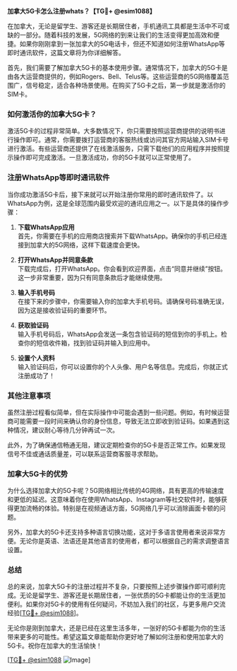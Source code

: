 **加拿大5G卡怎么注册whats？【TG💪+ @esim1088】**

在加拿大，无论是留学生、游客还是长期居住者，手机通讯工具都是生活中不可或缺的一部分。随着科技的发展，5G网络的到来让我们的生活变得更加高效和便捷。如果你刚刚拿到一张加拿大的5G电话卡，但还不知道如何注册WhatsApp等即时通讯软件，这篇文章将为你详细解答。

首先，我们需要了解加拿大5G卡的基本使用步骤。通常情况下，加拿大的5G卡是由各大运营商提供的，例如Rogers、Bell、Telus等。这些运营商的5G网络覆盖范围广，信号稳定，适合各种场景使用。在购买了5G卡之后，第一步就是激活你的SIM卡。

### 如何激活你的加拿大5G卡？

激活5G卡的过程非常简单。大多数情况下，你只需要按照运营商提供的说明书进行操作即可。通常，你需要拨打运营商的客服热线或访问其官方网站输入SIM卡号进行激活。有些运营商还提供了在线激活服务，只需下载他们的应用程序并按照提示操作即可完成激活。一旦激活成功，你的5G卡就可以正常使用了。

### 注册WhatsApp等即时通讯软件

当你成功激活5G卡后，接下来就可以开始注册你常用的即时通讯软件了。以WhatsApp为例，这是全球范围内最受欢迎的通讯应用之一。以下是具体的操作步骤：

1. **下载WhatsApp应用**  
   首先，你需要在手机的应用商店搜索并下载WhatsApp。确保你的手机已经连接到加拿大的5G网络，这样下载速度会更快。

2. **打开WhatsApp并同意条款**  
   下载完成后，打开WhatsApp。你会看到欢迎界面，点击“同意并继续”按钮。这一步非常重要，因为只有同意条款后才能继续使用。

3. **输入手机号码**  
   在接下来的步骤中，你需要输入你的加拿大手机号码。请确保号码准确无误，因为这是接收验证码的重要环节。

4. **获取验证码**  
   输入手机号码后，WhatsApp会发送一条包含验证码的短信到你的手机上。检查你的短信收件箱，找到验证码并输入到应用中。

5. **设置个人资料**  
   输入验证码后，你可以设置你的个人头像、用户名等信息。完成后，你就正式注册成功了！

### 其他注意事项

虽然注册过程看似简单，但在实际操作中可能会遇到一些问题。例如，有时候运营商可能需要一段时间来确认你的身份信息，导致无法立即收到验证码。如果遇到这种情况，建议耐心等待几分钟再试一次。

此外，为了确保通信畅通无阻，建议定期检查你的5G卡是否正常工作。如果发现信号不佳或通话质量差，可以联系运营商客服寻求帮助。

### 加拿大5G卡的优势

为什么选择加拿大的5G卡呢？5G网络相比传统的4G网络，具有更高的传输速度和更低的延迟。这意味着你在使用WhatsApp、Instagram等社交软件时，能够获得更加流畅的体验。特别是在视频通话方面，5G网络几乎可以消除画面卡顿的问题。

另外，加拿大的5G卡还支持多种语言切换功能，这对于多语言使用者来说非常方便。无论你是英语、法语还是其他语言的使用者，都可以根据自己的需求调整语言设置。

### 总结

总的来说，加拿大5G卡的注册过程并不复杂，只要按照上述步骤操作即可顺利完成。无论是留学生、游客还是长期居住者，一张优质的5G卡都能让你的生活更加便利。如果你对5G卡的使用有任何疑问，不妨加入我们的社区，与更多用户交流经验[[TG💪+ @esim1088](https://t.me/s/esim1088)]。

无论你是刚到加拿大，还是已经在这里生活多年，一张好的5G卡都能为你的生活带来更多的可能性。希望这篇文章能帮助你更好地了解如何注册和使用加拿大的5G卡。祝你在加拿大的生活愉快！

[[TG💪+ @esim1088](https://t.me/s/esim1088) ![Image](https://i.postimg.cc/4NQfJmqS/Snipaste-2025-05-13-00-14-12.png)]